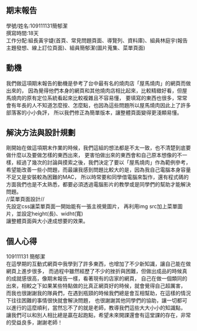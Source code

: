 ﻿## 期末報告

學號/姓名:109111131簡郁潔  
撰寫時間:18天  
工作分配:組長黃宇婕(首頁、常見問題頁面、導覽列、資料庫)、組員林庭宇(報告主題發想、線上訂位頁面)、組員簡郁潔(圖片蒐集、菜單頁面)

## 動機

我們做這項期末報告的動機是參考了台中最有名的燒肉店「屋馬燒肉」的網頁而做出來的，
因為覺得他們本身的網頁和其他燒肉店相比起來，比較精緻好看，但屋馬燒肉的原有定位系統看起來比較複雜且不容易懂，
要填寫的東西也很多，常常會有年長的人不知道怎麼按、怎麼點，也因為這些問題所以屋馬燒肉因此上了許多部落客的小小負評，
所以我們修正為簡單版本，讓整體頁面變得更淺顯易懂。

## 解決方法與設計規劃

剛開始在做這項期末作業的時候，我們這組的想法都是不太一致，也不清楚到底要做什麼以及要做怎樣的東西出來，
更害怕做出來的東西會和自己原本想像的不一樣，經過了幾次的討論與摸索之後，我們決定了要以「屋馬燒肉」作為範例參考，
希望能改善一些小問題，而最讓我感到問題比較大的是，因為我自己電腦本身容量不足又是安裝較為困難的MAC，
所以時常要和同學借電腦來製作，還有程式碼的方面我們也是不太熟悉，都要必須透過電腦影片的教學或是同學們的幫助才能解決問題。  
//菜單頁面設計//  
 先設定css讓菜單頁面一開始能有一張主視覺圖片，
 再利用img src加上菜單圖片，並設定height(長)、widht(寬)  
讓整體頁面與大小達成想要的效果。

## 個人心得

109111131 簡郁潔  
在這學期的互動式網頁中我學到了許多東西，也增加了不少新知識，讓自己能在做網頁上進步很多，
而過程中雖然經歷了不少的挫折與困難，但做出成品的時候真的成就感很高，像期末報告一樣，看著現有的店家的網頁，
自己在做一個類同的出來，相較之下如果某些特點做的比真正網頁好的時候，就會覺得自己超厲害，
而我也很謝謝我的隊員們，在遇到瓶頸的時候我們總是會互相幫助，在這樣的情況下往往困難的事情很快就會解決問題，
也很謝謝其他同學們的協助，讓一切都可以進行的這麼順利，當然忘不了的就是老師，教導我們這些大大小小的知識點，
讓我們可以和別人相比總是贏在起跑點，希望未來開課還會有這堂課的存在，非常的受益良多，謝謝老師！